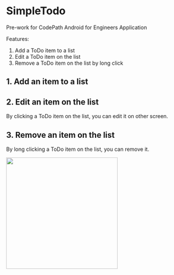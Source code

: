 # SimpleTodo
Pre-work for CodePath Android for Engineers Application

Features:
1. Add a ToDo item to a list
2. Edit a ToDo item on the list
3. Remove a ToDo item on the list by long click

## 1. Add an item to a list

## 2. Edit an item on the list

By clicking a ToDo item on the list, you can edit it on other screen.

## 3. Remove an item on the list

By long clicking a ToDo item on the list, you can remove it.

<img src="http://i.imgur.com/b3CctIh.gif" width="300" />
